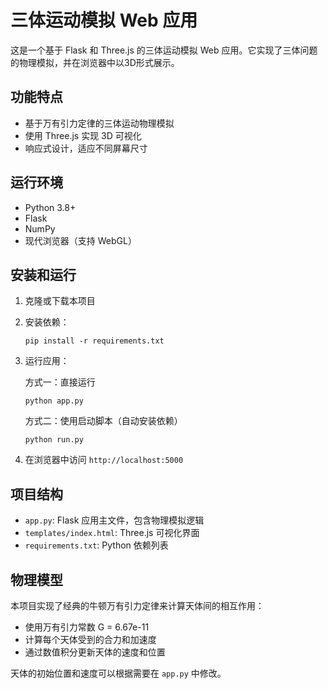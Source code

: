 # 三体运动模拟 Web 应用

这是一个基于 Flask 和 Three.js 的三体运动模拟 Web 应用。它实现了三体问题的物理模拟，并在浏览器中以3D形式展示。

## 功能特点

- 基于万有引力定律的三体运动物理模拟
- 使用 Three.js 实现 3D 可视化
- 响应式设计，适应不同屏幕尺寸

## 运行环境

- Python 3.8+
- Flask
- NumPy
- 现代浏览器（支持 WebGL）

## 安装和运行

1. 克隆或下载本项目

2. 安装依赖：
   ```
   pip install -r requirements.txt
   ```

3. 运行应用：
   
   方式一：直接运行
   ```
   python app.py
   ```
   
   方式二：使用启动脚本（自动安装依赖）
   ```
   python run.py
   ```

4. 在浏览器中访问 `http://localhost:5000`

## 项目结构

- `app.py`: Flask 应用主文件，包含物理模拟逻辑
- `templates/index.html`: Three.js 可视化界面
- `requirements.txt`: Python 依赖列表

## 物理模型

本项目实现了经典的牛顿万有引力定律来计算天体间的相互作用：

- 使用万有引力常数 G = 6.67e-11
- 计算每个天体受到的合力和加速度
- 通过数值积分更新天体的速度和位置

天体的初始位置和速度可以根据需要在 `app.py` 中修改。
